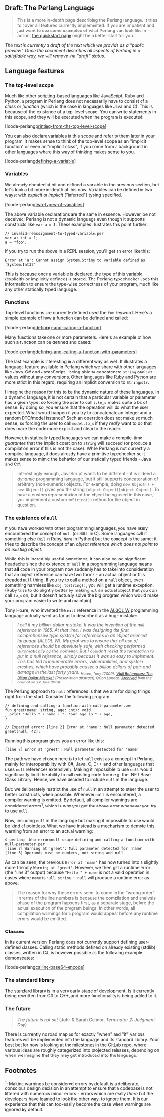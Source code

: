 ## Draft: The Perlang Language

> This is a more in-depth page describing the Perlang language. It tries to cover all features currently implemented. If you are impatient and just want to see some examples of what Perlang can look like in action, [the quickstart page](../quickstart/index.md) might be a better start for you.

_The text is currently a draft of the text which we provide as a "public preview". Once the document describes all aspects of Perlang in a satisfiable way, we will remove the "draft" status._

<!--
For some of the functionality where the documentation is missing, we have added links to the corresponding tests; these provide real-world examples on how the functionality is being used. Merge requests that add proper examples to this page are highly welcome and appreciated.
-->

## Language features

### The top-level scope

Much like other scripting-based languages like JavaScript, Ruby and Python, a program in Perlang does not necessarily have to consist of a _class_ or _function_ (which is the case in languages like Java and C). This is because of the existence of a top-level scope. You can write statements in this scope, and they will be executed when the program is executed:

[!code-perlang[printing-from-the-top-level-scope](../../examples/the-language/printing-from-the-top-level-scope.per)]

You can also declare variables in this scope and refer to them later in your program. It makes sense to think of the top-level scope as an "implicit function" or even an "implicit class", if you come from a background in other languages where this way of thinking makes sense to you.

[!code-perlang[defining-a-variable](../../examples/the-language/defining-a-variable.per)]

### Variables

We already cheated at bit and defined a variable in the previous section, but let's look a bit more in-depth at this now. Variables can be defined in two ways: with _explicit_ or _implicit_ ("inferred") typing specified.

[!code-perlang[two-types-of-variables](../../examples/the-language/two-types-of-variables.per)]

The above variable declarations are the same in essence. However, be not deceived; Perlang is not a dynamic language even though it supports constructs like `var a = 1`. These examples illustrates this point further:

<!-- Inline example instead of file in examples/, because those are validated to return non-zero
     (=not generate any errors) in CI -->
```perlang
// invalid-reassignment-to-typed-variable.per
var a: int = 1;
a = "foo";
```

If you try to run the above in a REPL session, you'll get an error like this:

`Error at 'a': Cannot assign System.String to variable defined as 'System.Int32'`

This is because once a variable is declared, the type of this variable (explicitly or implicitly defined) is stored. The Perlang typechecker uses this information to ensure the type-wise correctness of your program, much like any other statically typed language.

### Functions

Top-level functions are currently defined used the `fun` keyword. Here's a simple example of how a function can be defined and called:

[!code-perlang[defining-and-calling-a-function](../../examples/the-language/defining-and-calling-a-function.per)]

Many functions take one or more parameters. Here's an example of how such a function can be defined and called:

[!code-perlang[defining-and-calling-a-function-with-parameters](../../examples/the-language/defining-and-calling-a-function-with-parameters.per)]

The last example is interesting in a different way as well. It illustrates a language feature available in Perlang which we share with other languages like Java, C# and JavasScript - being able to concatenate `string` and `int` values without any conversions. Other languages like Ruby and Python are more strict in this regard, requiring an implicit conversion to `String`/`str`.

I imagine the reason for this to be the dynamic nature of these languages. In a dynamic language, it is not certain that a particular variable or parameter has a given type, so forcing the user to call `i.to_s` makes quite a bit of sense. By doing so, you ensure that the operation will do what the user expected. What would happen if you try to concatenate an integer and a random DTO/model instance? Such an operation does not make so much sense, so forcing the user to call `model.to_s` if they _really_ want to do that does make the code more explicit and clear to the reader.

However, in statically typed languages we can make a compile-time _guarantee_ that the implicit coercion to `string` will succeed (or produce a compilation error if this is not the case). While Perlang is not currently a compiled language, it does already have a primitive typechecker so it makes sense to mimic the behavior of our statically typed friends - Java and C#.

> Interestingly enough, JavaScript wants to be different - it is indeed a _dynamic_ programming language, but it still supports concatenation of arbitrary (non-numeric) objects. For example, doing `new Object() + new Object()` gives you the string `[object Object][object Object]`. To have a custom representation of the object being used in this case, you implement a custom `toString()` method for the object in question.

### The existence of `null`

If you have worked with other programming languages, you have likely encountered the concept of `null` (or `NULL` in C). Some languages call it something else (`nil` in Ruby, `None` in Python) but the concept is the same: it tries to describe the concept of an _object reference which does not point to an existing object_.

While this is incredibly useful sometimes, it can also cause significant headache since the existence of `null` in a programming language means that **all** code in your program now suddenly has to take into consideration that an object reference can have two forms - an actual object or this dreaded `null` thing. If you try to call a method on a `null` object, even something harmless like `obj.toString()`, you will get a runtime exception. (Ruby tries to do slightly better by making `nil` an actual object that you _can_ call `to_s` on, but it doesn't actually solve the big program which would make your program easier to write and maintain).

Tony Hoare, who invented the `null` reference in the [ALGOL W](https://en.wikipedia.org/wiki/ALGOL_W) programming language actually went as far as to describe it as a huge mistake:

> _I call it my billion-dollar mistake. It was the invention of the null reference in 1965. At that time, I was designing the first comprehensive type system for references in an object oriented language (ALGOL W). My goal was to ensure that all use of references should be absolutely safe, with checking performed automatically by the compiler. But I couldn't resist the temptation to put in a null reference, simply because it was so easy to implement. This has led to innumerable errors, vulnerabilities, and system crashes, which have probably caused a billion dollars of pain and damage in the last forty years._ <sub>_Hoare, Tony (2009). ["Null References: The Billion Dollar Mistake"](http://qconlondon.com/london-2009/speaker/Tony+Hoare) (Presentation abstract). QCon London. [Archived](https://web.archive.org/web/20090628071208/http://qconlondon.com/london-2009/speaker/Tony+Hoare
 ) from the original on 28 June 2009._</sub>

The Perlang approach to `null` references is that we aim for doing things right from the start. Consider the following program:

<!-- Inline example instead of file in examples/, because those are validated to return non-zero
     (=not generate any errors) in CI -->
```perlang
// defining-and-calling-a-function-with-null-parameter.per
fun greet(name: string, age: int): void {
  print "Hello " + name + ". Your age is " + age;
}

// Expected error: [line 2] Error at 'name': Null parameter detected
greet(null, 42);
```

Running this program gives you an error like this:

`[line 7] Error at 'greet': Null parameter detected for 'name'`

The path we have chosen here is to let  `null` exist as a concept in Perlang, mainly for interoperability with C#, Java, C, C++ and other languages that uses `null` references extensively. Making it impossible to use `null` would significantly limit the ability to call existing code from e.g. the .NET Base Class Library. Hence, we have decided to include `null` in the language.

But: we deliberately restrict the use of `null` in an attempt to steer the user to better constructs, when possible. Whenever `null` is encountered, a compiler warning is emitted. By default, all compiler warnings are considered errors<sup>1</sup>, which is why you get the above error whenever you try to use `null`.

Now, including `null` in the language but making it impossible to use would be kind of pointless. What we have instead is a mechanism to demote this warning from an error to an actual warning:

```
$ perlang -Wno-error=null-usage defining-and-calling-a-function-with-null-parameter.per
[line 7] Warning at 'greet': Null parameter detected for 'name'
[line 3] Operands must be numbers, not string and null
```

As can be seen, the previous `Error at 'name'` has now turned into a slightly more friendly `Warning at 'greet'`. However, we then get a runtime error (the "line 3" output) because `"Hello " + name` is not a valid operation in cases where `name` is `null`. `string + null` will produce a runtime error as above.

> The reason for why these errors seem to come in the "wrong order" in terms of the line numbers is because the compilation and analysis phase of the program happens first, as a separate stage, before the actual execution of the program beings. In other words, all compilation warnings for a program would appear before any runtime errors would be emitted.

### Classes

In its current version, Perlang does not currently support defining user-defined classes. Calling static methods defined on already existing (stdlib) classes, written in C#, is however possible as the following example demonstrates:

[!code-perlang[calling-base64-encode](../../examples/the-language/calling-base64-encode.per)]

### The standard library

The standard library is in a very early stage of development. Is it currently being rewritten from C# to C++, and more functionality is being added to it.

### The future

> _The future is not set_ (John & Sarah Connor, _Terminator 2: Judgment Day_)

There is currently no road map as for exactly "when" and "if" various features will be implemented into the language and its standard library. Your best bet for now is looking at [the milestones](https://gitlab.perlang.org/perlang/perlang/-/milestones) in the GitLab repo, where various ideas are roughly categorized into projected releases, depending on when we imagine that they may get introduced into the language.

## Footnotes

<sup>1</sup>: Making warnings be considered errors by default is a deliberate, conscious design decision in an attempt to ensure that a codebase is not littered with numerous minor errors - errors which are really _there_ but the developers have learned to look the other way, to ignore them. It is our experience that this can too-easily become the case when warnings are ignored by default.

